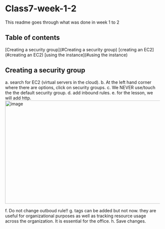 # Class7-week-1-2

This readme goes through what was done in week 1 to 2 

## Table of contents

[Creating a security group](#Creating a security group)
[creating an EC2](#creating an EC2)
[using the instance](#using the instance)


## Creating a security group

a. search for EC2 (virtual servers in the cloud).
b. At the left hand corner where there are options, click on security groups.
c. We NEVER use/touch the the default security group.
d.  add inbound rules.
e. for the lesson, we will add http.
<img width="920" height="335" alt="image" src="https://github.com/user-attachments/assets/4c095765-7fdb-4bc5-8dc5-19105839fe56" />

f. Do not change outboud rule!!
g. tags can be added but not now. they are useful for organizational purposes as well as tracking resource usage across the organization. It is essential for the office.
h. Save changes.
